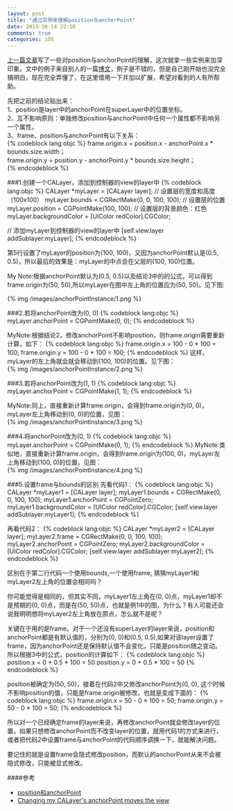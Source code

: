 ```yaml
---
layout: post
title: "通过实例来理解position与anchorPoint"
date: 2013-10-14 22:58
comments: true
categories: iOS
---
```

[上一篇文章](http://wonderffee.github.io/blog/2013/10/13/understand-anchorpoint-and-position/)写了一些对position与anchorPoint的理解，这次就拿一些实例来加深印象。文中的例子来自别人的一篇[博文](http://www.cnblogs.com/yyh123/p/3345097.html)，例子是不错的，但是自己刚开始也没完全搞明白，现在完全弄懂了，在这里借用一下并加以扩展，希望对看到的人有所帮助。

先把之前的结论贴出来：  
1、position是layer中的anchorPoint在superLayer中的位置坐标。  
2、互不影响原则：单独修改position与anchorPoint中任何一个属性都不影响另一个属性。  
3、frame、position与anchorPoint有以下关系：  
{% codeblock lang:objc %}
frame.origin.x = position.x - anchorPoint.x * bounds.size.width；  
frame.origin.y = position.y - anchorPoint.y * bounds.size.height；  
{% endcodeblock %}

###1.创建一个CALayer，添加到控制器的view的layer中
{% codeblock lang:objc %}
CALayer *myLayer = [CALayer layer];
// 设置层的宽度和高度（100x100）
myLayer.bounds = CGRectMake(0, 0, 100, 100);
// 设置层的位置
myLayer.position = CGPointMake(100, 100);
// 设置层的背景颜色：红色
myLayer.backgroundColor = [UIColor redColor].CGColor;

// 添加myLayer到控制器的view的layer中
[self.view.layer addSublayer:myLayer];
{% endcodeblock %}

第5行设置了myLayer的position为(100, 100)，又因为anchorPoint默认是(0.5, 0.5)，所以最后的效果是：myLayer的中点会在父层的(100, 100)位置。

My Note:根据anchorPoint默认为(0.5, 0.5)以及结论3中的的公式，可以得到frame.origin为(50, 50),所以myLayer在图中左上角的位置应为(50, 50)。见下图:  

{% img /images/anchorPointInstance/1.png %}

###2.若将anchorPoint改为(0, 0)
{% codeblock lang:objc %}
myLayer.anchorPoint = CGPointMake(0, 0);
{% endcodeblock %}

MyNote:根据结论2，修改anchorPoint不影响position，则frame.origin需要重新计算，如下：
{% codeblock lang:objc %}
frame.origin.x = 100 - 0 * 100 = 100;
frame.origin.y = 100 - 0 * 100 = 100;
{% endcodeblock %}
这样，myLayer的左上角就会就会移动到(100, 100)的位置。见下图：  
{% img /images/anchorPointInstance/2.png %}

###3.若将anchorPoint改为(1, 1)
{% codeblock lang:objc %}
myLayer.anchorPoint = CGPointMake(1, 1);
{% endcodeblock %}

MyNote:同上，直接重新计算frame.origin，会得到frame.origin为(0, 0)，myLayer左上角移动到(0, 0)的位置，见图：  
{% img /images/anchorPointInstance/3.png %}

###4.将anchorPoint改为(0, 1)
{% codeblock lang:objc %}
myLayer.anchorPoint = CGPointMake(0, 1);
{% endcodeblock %}
MyNote:类似地，直接重新计算frame.origin，会得到frame.origin为(100, 0)，myLayer左上角移动到(100, 0)的位置，见图：    
{% img /images/anchorPointInstance/4.png %}

###5.设置frame与bounds的区别
先看代码1：
{% codeblock lang:objc %}
CALayer *myLayer1 = [CALayer layer];
myLayer1.bounds = CGRectMake(0, 0, 100, 100);
myLayer1.anchorPoint = CGPointZero;
myLayer1.backgroundColor = [UIColor redColor].CGColor;
[self.view.layer addSublayer:myLayer1];
{% endcodeblock %}

再看代码2：
{% codeblock lang:objc %}
CALayer *myLayer2 = [CALayer layer];
myLayer2.frame = CGRectMake(0, 0, 100, 100);
myLayer2.anchorPoint = CGPointZero;
myLayer2.backgroundColor = [UIColor redColor].CGColor;
[self.view.layer addSublayer:myLayer2];
{% endcodeblock %}

区别在于第二行代码一个使用bounds,一个使用frame, 猜猜myLayer1和myLayer2左上角的位置会相同吗？

你可能觉得是相同的，但其实不同，myLayer1左上角在(0, 0)点，myLayer1却不是预期的(0, 0)点，而是在(50, 50)点，也就是例1中的图，为什么？有人可能还会说我明明想将myLayer2左上角放在原点，怎么就不是呢？

关键在于用的是frame。对于一个还没有superLayer的layer来说，position和anchorPoint都是有默认值的，分别为(0, 0)和(0.5, 0.5),如果对该layer设置了frame，因为anchorPoint还是保持默认值不会变化，只能是position随之变动。所以根据3中的公式，position的计算如下：
{% codeblock lang:objc %}
position.x = 0 + 0.5 * 100 = 50
position.y = 0 + 0.5 * 100 = 50
{% endcodeblock %}

position被确定为(50, 50)，接着在代码2中又修改anchorPoint为(0, 0), 这个时候不影响position的值，只能是frame.origin被修改，也就是变成下面的：
{% codeblock lang:objc %}
frame.origin.x = 50 - 0 * 100 = 50;
frame.origin.y = 50 - 0 * 100 = 50;
{% endcodeblock %}

所以对一个已经确定frame的layer来说，再修改anchorPoint就会修改layer的位置，如果只想修改anchorPoint而不改变layer的位置，就用代码1的方式来进行，或者把代码2中设置frame与anchorPoint的代码顺序调换一下，就能解决问题。

要记住的就是设置frame会隐式修改position，而默认的anchorPoint从来不会被隐式修改，只能被显式修改。

####参考
* [position和anchorPoint](http://www.cnblogs.com/yyh123/p/3345097.html)
* [Changing my CALayer's anchorPoint moves the view](http://stackoverflow.com/questions/1968017/changing-my-calayers-anchorpoint-moves-the-view)  